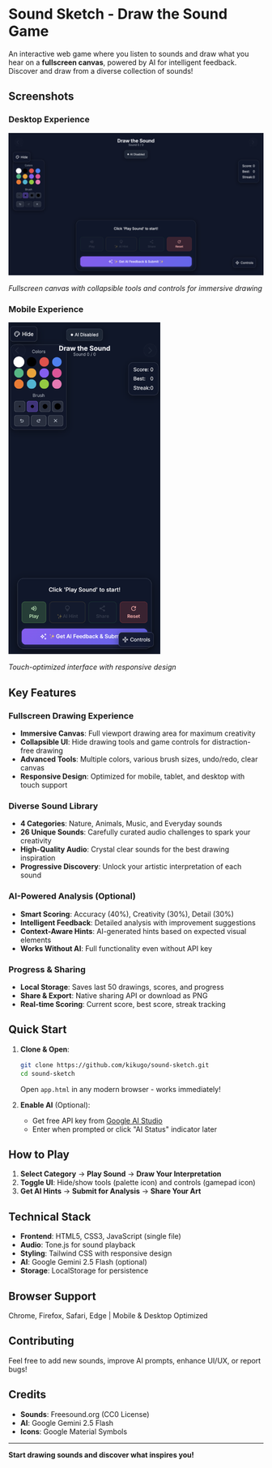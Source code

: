 # Sound Sketch - Draw the Sound Game

An interactive web game where you listen to sounds and draw what you hear on a **fullscreen canvas**, powered by AI for intelligent feedback. Discover and draw from a diverse collection of sounds!

## Screenshots

### Desktop Experience
<img src="screenshots/desktop-view.png" alt="Desktop View" width="600">

*Fullscreen canvas with collapsible tools and controls for immersive drawing*

### Mobile Experience  
<img src="screenshots/mobile-view.png" alt="Mobile View" width="300">

*Touch-optimized interface with responsive design*

## Key Features

### **Fullscreen Drawing Experience**
- **Immersive Canvas**: Full viewport drawing area for maximum creativity
- **Collapsible UI**: Hide drawing tools and game controls for distraction-free drawing
- **Advanced Tools**: Multiple colors, various brush sizes, undo/redo, clear canvas
- **Responsive Design**: Optimized for mobile, tablet, and desktop with touch support

### **Diverse Sound Library**
- **4 Categories**: Nature, Animals, Music, and Everyday sounds
- **26 Unique Sounds**: Carefully curated audio challenges to spark your creativity
- **High-Quality Audio**: Crystal clear sounds for the best drawing inspiration
- **Progressive Discovery**: Unlock your artistic interpretation of each sound

### **AI-Powered Analysis (Optional)**
- **Smart Scoring**: Accuracy (40%), Creativity (30%), Detail (30%)
- **Intelligent Feedback**: Detailed analysis with improvement suggestions
- **Context-Aware Hints**: AI-generated hints based on expected visual elements
- **Works Without AI**: Full functionality even without API key

### **Progress & Sharing**
- **Local Storage**: Saves last 50 drawings, scores, and progress
- **Share & Export**: Native sharing API or download as PNG
- **Real-time Scoring**: Current score, best score, streak tracking

## Quick Start

1. **Clone & Open**:
   ```bash
   git clone https://github.com/kikugo/sound-sketch.git
   cd sound-sketch
   ```
   Open `app.html` in any modern browser - works immediately!

2. **Enable AI** (Optional):
   - Get free API key from [Google AI Studio](https://aistudio.google.com/app/apikey)
   - Enter when prompted or click "AI Status" indicator later

## How to Play

1. **Select Category** → **Play Sound** → **Draw Your Interpretation**
2. **Toggle UI**: Hide/show tools (palette icon) and controls (gamepad icon)
3. **Get AI Hints** → **Submit for Analysis** → **Share Your Art**

## Technical Stack

- **Frontend**: HTML5, CSS3, JavaScript (single file)
- **Audio**: Tone.js for sound playback
- **Styling**: Tailwind CSS with responsive design
- **AI**: Google Gemini 2.5 Flash (optional)
- **Storage**: LocalStorage for persistence

## Browser Support

Chrome, Firefox, Safari, Edge | Mobile & Desktop Optimized

## Contributing

Feel free to add new sounds, improve AI prompts, enhance UI/UX, or report bugs!

## Credits

- **Sounds**: Freesound.org (CC0 License)
- **AI**: Google Gemini 2.5 Flash  
- **Icons**: Google Material Symbols

---

**Start drawing sounds and discover what inspires you!** 